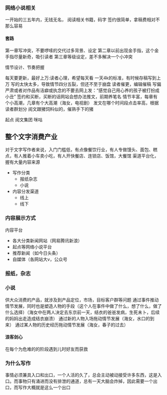 ### 网络小说相关
一开始的三五年内，无钱无名，
阅读相关书籍，码字
签约很简单，拿稿费相对不那么容易

#### 套路
第一章写冲突，不要啰嗦的交代过多背景、设定
第二章以前出现金手指，这个金手指尽量新奇，吸引读者
第三章等级设定，差不多解决一个小冲突

情节设计、节奏把握

每天要更新，最好上万:读者心理，希望每天看
一天4k的标准，有时候存稿写到上万
写的太快太多，导致情节四分五裂，但还不至于崩盘
读者催更，编辑催稿
写偏严肃或者对作品有洁癖或执念的不要去网上发：“感觉自己用心养的孩子被打扮成小丑”
签约和买断，买断的话网站会想办法推文，前期养笔名
情节丰富，每章有个小高潮，几章有个大高潮（海女，电视剧）
发文在哪个时间段点击率高，根据读者群划分
阅文跟猪饲料似的，催熟手下的猪

起点
阅文集团
咪咕

## 整个文字消费产业
对于文字写作者来说，入门门槛低，有点像餐饮行业，有人专做馒头、面包、糕点，有人推着小车卖小吃，有人开快餐店、连锁店、饭馆，大餐馆
渠道平台化，握有大量内容来源

- 写作分类
    - 报纸杂志
    - 小说
- 内容分发渠道
    - 线上
    - 线下
### 内容展示方式
内容平台
- 各大分类新闻网站（网易腾讯新浪）
- 起点等网络小说平台
- 推荐新闻（如今日头条）
- 自媒体（各网站大v，公众号
### 报纸，杂志
### 小说
供大众消费的产品，就涉及到产品定位，市场，目标客户群等问题
通过事件推动情节发展，同时也是塑造人物的手段（这个人在事件中做了什么，想了什么，做了什么选择）（海女中在两人决定去东京前一天，结衣的爸爸发病，生死未卜，后续的妈妈出走造成结衣崩溃）
通过新的人物入场拖动情节发展（海女，水口的到来）
通过某人物的历史经历拖动情节发展（海女，春子的过去）
#### 浪客剑心
在每个为危难的的阶段遇到儿时好友而获救

### 为什么写作
事情必须兼具入口和出口，一个人活的久了，总会主动被动接受许多东西，这是入口。而事物只有涌进而没有排泄的通道，总有一天大脑会炸掉，因此需要一个出口，而写作大概就是这么一个出口

